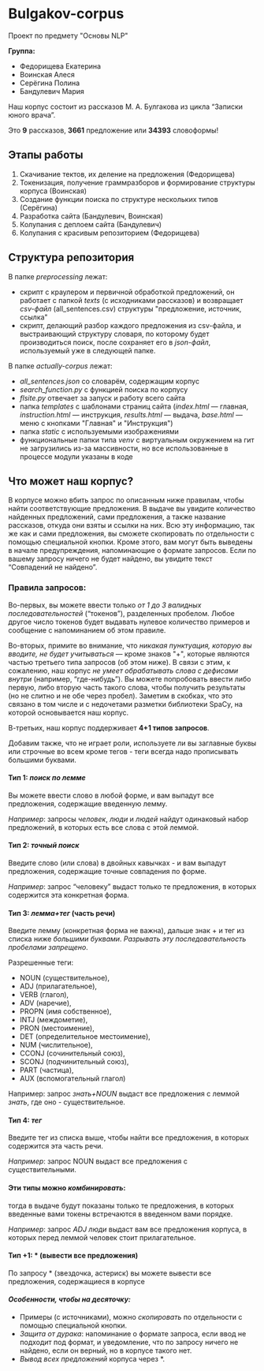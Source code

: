 # Bulgakov-corpus
Проект по предмету "Основы NLP"

**Группа:**
* Федорищева Екатерина
* Воинская Алеся
* Серёгина Полина
* Бандулевич Мария

Наш корпус состоит из рассказов М. А. Булгакова из цикла “Записки юного врача”.

Это **9** рассказов, **3661** предложение или **34393** словоформы!

## Этапы работы
1) Скачивание тектов, их деление на предложения (Федорищева) 
2) Токенизация, получение граммразборов и формирование структуры корпуса (Воинская)
3) Создание функции поиска по структуре нескольких типов (Серёгина)
4) Разработка сайта (Бандулевич, Воинская)
5) Колупания с деплоем сайта (Бандулевич)
6) Колупания с красивым репозиторием (Федорищева)

## Структура репозитория
В папке _preprocessing_ лежат: 
* скрипт с краулером и первичной обработкой предложений, он работает с  папкой _texts_ (с исходниками рассказов) и возвращает _csv-файл_ (all_sentences.csv) структуры "предложение, источник, ссылка" 
* скрипт, делающий разбор каждого предложения из csv-файла, и выстраивающий структуру словаря, по которому будет производиться поиск, после сохраняет его в _json-файл_, используемый уже в следующей папке.

В папке _actually-corpus_ лежат:
* _all_sentences.json_ со словарём, содержащим корпус
* _search_function.py_ с функцией поиска по корпусу
* _flsite.py_ отвечает за запуск и работу всего сайта 
* папка _templates_ с шаблонами страниц сайта (_index.html_ — главная, _instruction.html_ — инструкция, _results.html_ — выдача, _base.html_ — меню с кнопками "Главная" и "Инструкция")
* папка _static_ с используемыми изображениями
* функциональные папки типа _venv_ с виртуальным окружением на гит не загрузились из-за массивности, но все использованные в процессе модули указаны в коде

## Что может наш корпус?
В корпусе можно вбить запрос по описанным ниже правилам, чтобы найти соответствующие предложения. В выдаче вы увидите количество найденных предложений, сами предложения, а также название рассказов, откуда они взяты и ссылки на них. Всю эту информацию, так же как и сами предложения, вы сможете скопировать по отдельности с помощью специальной кнопки. Кроме этого, вам могут быть выведены в начале предупреждения, напоминающие о формате запросов. Если по вашему запросу ничего не будет найдено, вы увидите текст “Совпадений не найдено”. 

### **Правила запросов:** 

Во-первых, вы можете ввести только _от 1 до 3 валидных последовательностей_ (“токенов”), разделенных пробелом. Любое другое число токенов будет выдавать нулевое количество примеров и сообщение с напоминанием об этом правиле.

Во-вторых, примите во внимание, что _никакая пунктуация, которую вы вводите, не будет учитываться_ — кроме знаков "+", которые являются частью третьего типа запросов (об этом ниже). В связи с этим, к сожалению, наш корпус _не умеет обрабатывать слова с дефисами внутри_ (например, “где-нибудь”). Вы можете попробовать ввести либо первую, либо вторую часть такого слова, чтобы получить результаты (но не слитно и не обе через пробел). Заметим в скобках, что это связано в том числе и с недочетами разметки библиотеки SpaCy, на которой основывается наш корпус.

В-третьих, наш корпус поддерживает **4+1 типов запросов**.

Добавим также, что не играет роли, используете ли вы заглавные буквы или строчные во всем кроме тегов - теги всегда надо прописывать большими буквами.
#### Тип 1: _поиск по лемме_
Вы можете ввести слово в любой форме, и вам выпадут все предложения, содержащие введенную лемму.

_Например_: запросы _человек_, _люди_ и _людей_ найдут одинаковый набор предложений, в которых есть все слова с этой леммой.

#### Тип 2: _точный поиск_
Введите слово (или слова) в двойных кавычках - и вам выпадут предложения, содержащие точные совпадения по форме.

_Например_: запрос “человеку” выдаст только те предложения, в которых содержится эта конкретная форма.

#### Тип 3: _лемма+тег_ (часть речи)
Введите лемму (конкретная форма не важна), дальше знак + и тег из списка ниже _большими буквами_. _Разрывать эту последовательность пробелами запрещено_.

Разрешенные теги: 
* NOUN (существительное),
* ADJ (прилагательное),
* VERB (глагол),
* ADV (наречие),
* PROPN (имя собственное),
* INTJ (междометие),
* PRON (местоимение),
* DET (определительное местоимение),
* NUM (числительное),
* CCONJ (сочинительный союз),
* SCONJ (подчинительный союз),
* PART (частица),
* AUX (вспомогательный глагол)

Например: запрос _знать+NOUN_ выдаст все предложения с леммой _знать_, где оно - существительное.

#### Тип 4: _тег_
Введите тег из списка выше, чтобы найти все предложения, в которых содержится эта часть речи.

_Например_: запрос NOUN выдаст все предложения с существительными. <br>

#### Эти типы можно _комбинировать_: 
тогда в выдаче будут показаны только те предложения, в которых введенные вами токены встречаются в введенном вами порядке.

_Например_: запрос _ADJ люди_ выдаст вам все предложения корпуса, в которых перед леммой человек стоит прилагательное.

#### Тип +1: * (вывести все предложения)
По запросу * (звездочка, астериск) вы можете вывести все предложения, содержащиеся в корпусе

#### _**Особенности, чтобы на десяточку:**_
* Примеры (с источниками), можно _скопировать_ по отдельности с помощью специальной кнопки.
* _Защита от дурака_: напоминание о формате запроса, если ввод не подходит под формат, и уведомление, что по запросу ничего не найдено, если он верный, но в корпусе такого нет.
* _Вывод всех предложений_ корпуса через *.


